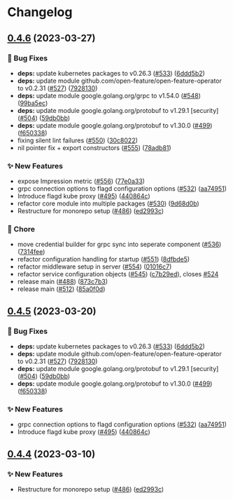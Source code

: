 # Changelog

## [0.4.6](https://github.com/Kavindu-Dodan/flagd/compare/core-v0.4.5...core/v0.4.6) (2023-03-27)


### 🐛 Bug Fixes

* **deps:** update kubernetes packages to v0.26.3 ([#533](https://github.com/Kavindu-Dodan/flagd/issues/533)) ([6ddd5b2](https://github.com/Kavindu-Dodan/flagd/commit/6ddd5b29806f3101cf122bfc4196ba7d0ef4c025))
* **deps:** update module github.com/open-feature/open-feature-operator to v0.2.31 ([#527](https://github.com/Kavindu-Dodan/flagd/issues/527)) ([7928130](https://github.com/Kavindu-Dodan/flagd/commit/7928130b10906b10f4501630f16a71bdd8e4e365))
* **deps:** update module google.golang.org/grpc to v1.54.0 ([#548](https://github.com/Kavindu-Dodan/flagd/issues/548)) ([99ba5ec](https://github.com/Kavindu-Dodan/flagd/commit/99ba5ece76d98124c108bc6280bee03a5c0cd25d))
* **deps:** update module google.golang.org/protobuf to v1.29.1 [security] ([#504](https://github.com/Kavindu-Dodan/flagd/issues/504)) ([59db0bb](https://github.com/Kavindu-Dodan/flagd/commit/59db0bba43a9c002378fdced2fcf4729d619e28b))
* **deps:** update module google.golang.org/protobuf to v1.30.0 ([#499](https://github.com/Kavindu-Dodan/flagd/issues/499)) ([f650338](https://github.com/Kavindu-Dodan/flagd/commit/f650338e01e721a9d24e2ed6f6fe585dbb6beb42))
* fixing silent lint failures ([#550](https://github.com/Kavindu-Dodan/flagd/issues/550)) ([30c8022](https://github.com/Kavindu-Dodan/flagd/commit/30c8022e891d1d278c096dd2438137ced7552678))
* nil pointer fix + export constructors ([#555](https://github.com/Kavindu-Dodan/flagd/issues/555)) ([78adb81](https://github.com/Kavindu-Dodan/flagd/commit/78adb81f4eb7a5b7fdb7075fa0bf8afa6d03dc72))


### ✨ New Features

* expose Impression metric ([#556](https://github.com/Kavindu-Dodan/flagd/issues/556)) ([77e0a33](https://github.com/Kavindu-Dodan/flagd/commit/77e0a33be24dcd0b6e239e5ed709167167c14171))
* grpc connection options to flagd configuration options ([#532](https://github.com/Kavindu-Dodan/flagd/issues/532)) ([aa74951](https://github.com/Kavindu-Dodan/flagd/commit/aa74951f43b662ff2df53e68d347fc10e6d23bb8))
* Introduce flagd kube proxy ([#495](https://github.com/Kavindu-Dodan/flagd/issues/495)) ([440864c](https://github.com/Kavindu-Dodan/flagd/commit/440864ce87174618321c9d5146221490d8f07b24))
* refactor core module into multiple packages ([#530](https://github.com/Kavindu-Dodan/flagd/issues/530)) ([9d68d0b](https://github.com/Kavindu-Dodan/flagd/commit/9d68d0b45815facdf6079ffcd7864f720ccb8475))
* Restructure for monorepo setup ([#486](https://github.com/Kavindu-Dodan/flagd/issues/486)) ([ed2993c](https://github.com/Kavindu-Dodan/flagd/commit/ed2993cd67b8a46db3beb6bb8a360e1aa20349da))


### 🧹 Chore

* move credential builder for grpc sync into seperate component ([#536](https://github.com/Kavindu-Dodan/flagd/issues/536)) ([7314fee](https://github.com/Kavindu-Dodan/flagd/commit/7314feea8c7bc90aac0528a9e1be0759a7a60c15))
* refactor configuration handling for startup ([#551](https://github.com/Kavindu-Dodan/flagd/issues/551)) ([8dfbde5](https://github.com/Kavindu-Dodan/flagd/commit/8dfbde5bbffd16fb66797a750d15f0226edf54a7))
* refactor middleware setup in server ([#554](https://github.com/Kavindu-Dodan/flagd/issues/554)) ([01016c7](https://github.com/Kavindu-Dodan/flagd/commit/01016c7df7c5f653cdadf151539432f692f36251))
* refactor service configuration objects ([#545](https://github.com/Kavindu-Dodan/flagd/issues/545)) ([c7b29ed](https://github.com/Kavindu-Dodan/flagd/commit/c7b29edcfe9dab61eaa585011a690d47829601b6)), closes [#524](https://github.com/Kavindu-Dodan/flagd/issues/524)
* release main ([#488](https://github.com/Kavindu-Dodan/flagd/issues/488)) ([873c7b3](https://github.com/Kavindu-Dodan/flagd/commit/873c7b37dbbfefa8f6448fb1dec06b2ce40fb02d))
* release main ([#512](https://github.com/Kavindu-Dodan/flagd/issues/512)) ([85a0f0d](https://github.com/Kavindu-Dodan/flagd/commit/85a0f0d4d97d9388dcd291b2a96e8bbbdd53c2a7))

## [0.4.5](https://github.com/open-feature/flagd/compare/core/v0.4.4...core/v0.4.5) (2023-03-20)


### 🐛 Bug Fixes

* **deps:** update kubernetes packages to v0.26.3 ([#533](https://github.com/open-feature/flagd/issues/533)) ([6ddd5b2](https://github.com/open-feature/flagd/commit/6ddd5b29806f3101cf122bfc4196ba7d0ef4c025))
* **deps:** update module github.com/open-feature/open-feature-operator to v0.2.31 ([#527](https://github.com/open-feature/flagd/issues/527)) ([7928130](https://github.com/open-feature/flagd/commit/7928130b10906b10f4501630f16a71bdd8e4e365))
* **deps:** update module google.golang.org/protobuf to v1.29.1 [security] ([#504](https://github.com/open-feature/flagd/issues/504)) ([59db0bb](https://github.com/open-feature/flagd/commit/59db0bba43a9c002378fdced2fcf4729d619e28b))
* **deps:** update module google.golang.org/protobuf to v1.30.0 ([#499](https://github.com/open-feature/flagd/issues/499)) ([f650338](https://github.com/open-feature/flagd/commit/f650338e01e721a9d24e2ed6f6fe585dbb6beb42))


### ✨ New Features

* grpc connection options to flagd configuration options ([#532](https://github.com/open-feature/flagd/issues/532)) ([aa74951](https://github.com/open-feature/flagd/commit/aa74951f43b662ff2df53e68d347fc10e6d23bb8))
* Introduce flagd kube proxy ([#495](https://github.com/open-feature/flagd/issues/495)) ([440864c](https://github.com/open-feature/flagd/commit/440864ce87174618321c9d5146221490d8f07b24))

## [0.4.4](https://github.com/open-feature/flagd/compare/core-v0.4.3...core/v0.4.4) (2023-03-10)


### ✨ New Features

* Restructure for monorepo setup ([#486](https://github.com/open-feature/flagd/issues/486)) ([ed2993c](https://github.com/open-feature/flagd/commit/ed2993cd67b8a46db3beb6bb8a360e1aa20349da))

